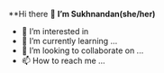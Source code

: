 **Hi there 👋 
**I’m Sukhnandan(she/her)**

- 👀 I’m interested in  
- 🌱 I’m currently learning ...
- 💞️ I’m looking to collaborate on ...
- 📫 How to reach me ...

<!---
Nandan01/Nandan01 is a ✨ special ✨ repository because its `README.md` (this file) appears on your GitHub profile.
You can click the Preview link to take a look at your changes.
--->

